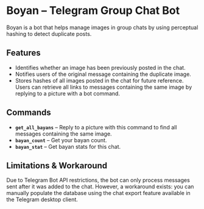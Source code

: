 # Boyan – Telegram Group Chat Bot  

Boyan is a bot that helps manage images in group chats by using perceptual hashing to detect duplicate posts.  

## Features  
- Identifies whether an image has been previously posted in the chat.  
- Notifies users of the original message containing the duplicate image.  
- Stores hashes of all images posted in the chat for future reference. Users can retrieve all links to messages containing the same image by replying to a picture with a bot command.  

## Commands  
- **`get_all_bayans`** – Reply to a picture with this command to find all messages containing the same image.  
- **`bayan_count`** – Get your bayan count.  
- **`bayan_stat`** – Get bayan stats for this chat.  

## Limitations & Workaround  
Due to Telegram Bot API restrictions, the bot can only process messages sent after it was added to the chat. However, a workaround exists: you can manually populate the database using the chat export feature available in the Telegram desktop client.  
